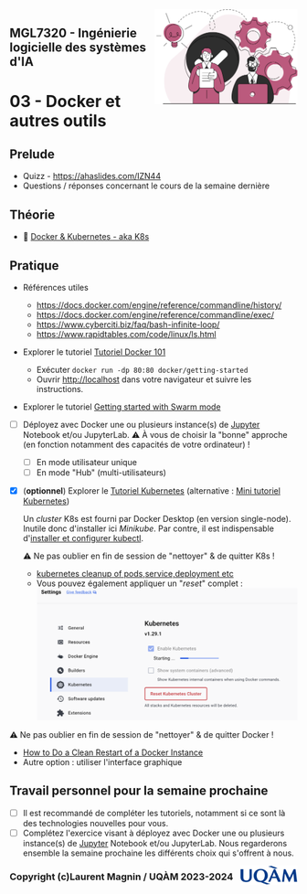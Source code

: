 <img style="float: right;" src="../../images/component_engineering.svg" alt="EngineeringAISystems" width="250"/>

## MGL7320 - Ingénierie logicielle des systèmes d'IA
# 03 - Docker et autres outils

## Prelude

- Quizz - https://ahaslides.com/IZN44
- Questions / réponses concernant le cours de la semaine dernière

## Théorie
- :book: [Docker & Kubernetes - aka K8s](<inf8200_cours3 - docker.pdf>)

## Pratique
- Références utiles
    * https://docs.docker.com/engine/reference/commandline/history/
    * https://docs.docker.com/engine/reference/commandline/exec/
    * https://www.cyberciti.biz/faq/bash-infinite-loop/
    * https://www.rapidtables.com/code/linux/ls.html
 

- Explorer le tutoriel [Tutoriel Docker 101](https://www.docker.com/101-tutorial/)
    - Exécuter ```docker run -dp 80:80 docker/getting-started```
    - Ouvrir [http://localhost](http://localhost) dans votre navigateur et suivre les instructions.

- Explorer le tutoriel [Getting started with Swarm mode](https://docs.docker.com/engine/swarm/swarm-tutorial/)

- [ ] Déployez avec Docker une ou plusieurs instance(s) de [Jupyter](https://docs.jupyter.org/en/latest/) Notebook et/ou JupyterLab. :warning: À vous de choisir la "bonne" approche (en fonction notamment des capacités de votre ordinateur) !
    - [ ] En mode utilisateur unique
    - [ ] En mode "Hub" (multi-utilisateurs)

- [x] (**optionnel**) Explorer le [Tutoriel Kubernetes](https://kubernetes.io/docs/tutorials/kubernetes-basics/deploy-app/deploy-intro/) (alternative : [Mini tutoriel Kubernetes](./mini_tutoriel_k8s.md))

    Un _cluster_ K8s est fourni par Docker Desktop (en version single-node). Inutile donc d'installer ici _Minikube_. Par contre, il est indispensable d'[installer et configurer kubectl](https://docs.docker.com/desktop/kubernetes/).

    :warning: Ne pas oublier en fin de session de "nettoyer" & de quitter K8s !
    - [kubernetes cleanup of pods,service,deployment etc](https://stackoverflow.com/questions/57014430/kubernetes-cleanup-of-pods-service-deployment-etc)
    - Vous pouvez également appliquer un "_reset_" complet :
![reset_k8s.png](reset_k8s.png)

:warning: Ne pas oublier en fin de session de "nettoyer" & de quitter Docker !
- [How to Do a Clean Restart of a Docker Instance](https://docs.tibco.com/pub/mash-local/4.3.0/doc/html/docker/GUID-BD850566-5B79-4915-987E-430FC38DAAE4.html)
- Autre option : utiliser l'interface graphique

## Travail personnel pour la semaine prochaine

- [ ] Il est recommandé de compléter les tutoriels, notamment si ce sont là des technologies nouvelles pour vous.
- [ ] Complétez l'exercice visant à déployez avec Docker une ou plusieurs instance(s) de [Jupyter](https://docs.jupyter.org/en/latest/) Notebook et/ou JupyterLab. Nous regarderons ensemble la semaine prochaine les différents choix qui s'offrent à nous.

<img style="float: right;" align="right" src="../../images/uqam.png" alt="uqàm" width="100"/>

### Copyright (c)Laurent Magnin / UQÀM 2023-2024